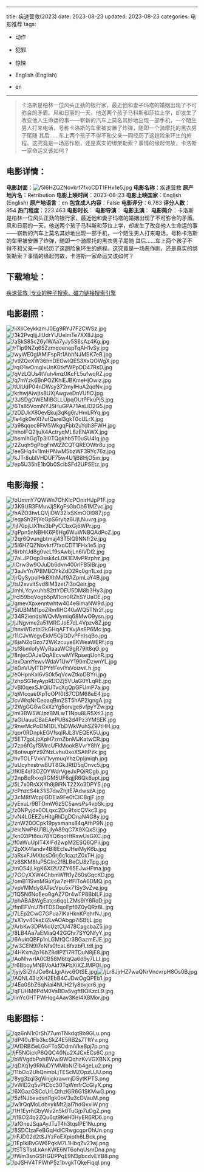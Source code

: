 
---
title: 疾速营救(2023)
date: 2023-08-23
updated: 2023-08-23
categories: 电影推荐
tags:
- 动作
- 犯罪
- 惊悚

- English (English)
- en
---


> 卡洛斯是柏林一位风头正劲的银行家，最近他和妻子玛塔的婚姻出现了不可弥合的矛盾。风和日丽的一天，他送两个孩子马科斯和莎拉上学，却发生了改变他人生命运的事——崭新的汽车上莫名其妙地出现一部手机，一个陌生男人打来电话，号称卡洛斯的车里被安置了炸弹，随即一个骑摩托的黑衣男子尾随 其后……车上两个孩子不得不和父亲一同经历了这趟险象环生的旅程。这究竟是一场恶作剧，还是真实的绑架勒索？事情的缘起何故，卡洛斯一家命运又该如何？

## **电影详情**：

**电影封面**：<img src="https://image.tmdb.org/t/p/w200/5I6HZQZNovkrf7fxoCDT1FHx1e5.jpg" alt="/5I6HZQZNovkrf7fxoCDT1FHx1e5.jpg" title="/5I6HZQZNovkrf7fxoCDT1FHx1e5.jpg">
**电影名称**：疾速营救
**原产地片名**：Retribution
**电影上映时间**：2023-08-23
**电影上映国家**：English (English)
**原产地语言**：en
**包含成人内容**：False
**电影评分**：6.783
**评分人数**：954
**热门程度**：223.463
**电影时长**：
**电影导演**：
**电影主演**：
**电影简介**：卡洛斯是柏林一位风头正劲的银行家，最近他和妻子玛塔的婚姻出现了不可弥合的矛盾。风和日丽的一天，他送两个孩子马科斯和莎拉上学，却发生了改变他人生命运的事——崭新的汽车上莫名其妙地出现一部手机，一个陌生男人打来电话，号称卡洛斯的车里被安置了炸弹，随即一个骑摩托的黑衣男子尾随 其后……车上两个孩子不得不和父亲一同经历了这趟险象环生的旅程。这究竟是一场恶作剧，还是真实的绑架勒索？事情的缘起何故，卡洛斯一家命运又该如何？

## **下载地址**：
[疾速营救 |专业的种子搜索、磁力链接搜索引擎](https://movie.amd794.com:2083/?search=Retribution&ordering=&mode=match_phrase&page_size=10&page=1)
 

## **电影剧照**：
<img src="https://image.tmdb.org/t/p/original/iiXliCeykkzmJ0Eg9RYJ7F2CWSz.jpg" alt="/iiXliCeykkzmJ0Eg9RYJ7F2CWSz.jpg" title="/iiXliCeykkzmJ0Eg9RYJ7F2CWSz.jpg"><img src="https://image.tmdb.org/t/p/original/3k2PvqljjJlUdrYUUeImTe7XX8J.jpg" alt="/3k2PvqljjJlUdrYUUeImTe7XX8J.jpg" title="/3k2PvqljjJlUdrYUUeImTe7XX8J.jpg"><img src="https://image.tmdb.org/t/p/original/aSkS85cZ6ylWAa7yJy5S6sAz4Kg.jpg" alt="/aSkS85cZ6ylWAa7yJy5S6sAz4Kg.jpg" title="/aSkS85cZ6ylWAa7yJy5S6sAz4Kg.jpg"><img src="https://image.tmdb.org/t/p/original/rTIp9NZq65ZzmqoenepTqAH1vSy.jpg" alt="/rTIp9NZq65ZzmqoenepTqAH1vSy.jpg" title="/rTIp9NZq65ZzmqoenepTqAH1vSy.jpg"><img src="https://image.tmdb.org/t/p/original/wyWE0glAMlFspRt1AbhNJMSK7eB.jpg" alt="/wyWE0glAMlFspRt1AbhNJMSK7eB.jpg" title="/wyWE0glAMlFspRt1AbhNJMSK7eB.jpg"><img src="https://image.tmdb.org/t/p/original/v9ZQeXW36hnDEOwlQES3XxQOWgX.jpg" alt="/v9ZQeXW36hnDEOwlQES3XxQOWgX.jpg" title="/v9ZQeXW36hnDEOwlQES3XxQOWgX.jpg"><img src="https://image.tmdb.org/t/p/original/rqO1wOmgIxUnK0tkfWPpDD47RsD.jpg" alt="/rqO1wOmgIxUnK0tkfWPpDD47RsD.jpg" title="/rqO1wOmgIxUnK0tkfWPpDD47RsD.jpg"><img src="https://image.tmdb.org/t/p/original/qVzLQUs4tVuh4mz0KcFL5ufwqRZ.jpg" alt="/qVzLQUs4tVuh4mz0KcFL5ufwqRZ.jpg" title="/qVzLQUs4tVuh4mz0KcFL5ufwqRZ.jpg"><img src="https://image.tmdb.org/t/p/original/q7mYzk6BnPOZKhiEJBKmeHjOwiz.jpg" alt="/q7mYzk6BnPOZKhiEJBKmeHjOwiz.jpg" title="/q7mYzk6BnPOZKhiEJBKmeHjOwiz.jpg"><img src="https://image.tmdb.org/t/p/original/tUlUdP04nDWsy372myIHuA2qdNv.jpg" alt="/tUlUdP04nDWsy372myIHuA2qdNv.jpg" title="/tUlUdP04nDWsy372myIHuA2qdNv.jpg"><img src="https://image.tmdb.org/t/p/original/krhwjAiwjts8UXjAwgveDnVUflO.jpg" alt="/krhwjAiwjts8UXjAwgveDnVUflO.jpg" title="/krhwjAiwjts8UXjAwgveDnVUflO.jpg"><img src="https://image.tmdb.org/t/p/original/3JSDgOWEMlBGLLUpqOUtPFkuPjS.jpg" alt="/3JSDgOWEMlBGLLUpqOUtPFkuPjS.jpg" title="/3JSDgOWEMlBGLLUpqOUtPFkuPjS.jpg"><img src="https://image.tmdb.org/t/p/original/6Ts85VcmNYJSHuGPA71AsLlD2G5.jpg" alt="/6Ts85VcmNYJSHuGPA71AsLlD2G5.jpg" title="/6Ts85VcmNYJSHuGPA71AsLlD2G5.jpg"><img src="https://image.tmdb.org/t/p/original/zDDJkX80evEkuj3qKg6rJHmLRYq.jpg" alt="/zDDJkX80evEkuj3qKg6rJHmLRYq.jpg" title="/zDDJkX80evEkuj3qKg6rJHmLRYq.jpg"><img src="https://image.tmdb.org/t/p/original/le4gk0wXt7ufQsrel3gkT0cULrX.jpg" alt="/le4gk0wXt7ufQsrel3gkT0cULrX.jpg" title="/le4gk0wXt7ufQsrel3gkT0cULrX.jpg"><img src="https://image.tmdb.org/t/p/original/a98qqec9FM5WkgqFbb2uYdh3FWH.jpg" alt="/a98qqec9FM5WkgqFbb2uYdh3FWH.jpg" title="/a98qqec9FM5WkgqFbb2uYdh3FWH.jpg"><img src="https://image.tmdb.org/t/p/original/nholFQ2ljuX4ActryqML8zENAWX.jpg" alt="/nholFQ2ljuX4ActryqML8zENAWX.jpg" title="/nholFQ2ljuX4ActryqML8zENAWX.jpg"><img src="https://image.tmdb.org/t/p/original/bsmIhGgTp3I0TQgkhb5T0uSU4Iq.jpg" alt="/bsmIhGgTp3I0TQgkhb5T0uSU4Iq.jpg" title="/bsmIhGgTp3I0TQgkhb5T0uSU4Iq.jpg"><img src="https://image.tmdb.org/t/p/original/2Zuqh9gPbgFnM2ZCQTQREOWtr8u.jpg" alt="/2Zuqh9gPbgFnM2ZCQTQREOWtr8u.jpg" title="/2Zuqh9gPbgFnM2ZCQTQREOWtr8u.jpg"><img src="https://image.tmdb.org/t/p/original/eeSHq4v1lmHPNwM5bzWF3RYc76z.jpg" alt="/eeSHq4v1lmHPNwM5bzWF3RYc76z.jpg" title="/eeSHq4v1lmHPNwM5bzWF3RYc76z.jpg"><img src="https://image.tmdb.org/t/p/original/kJTr8ublVHDUF75w4U1jB8HjO5m.jpg" alt="/kJTr8ublVHDUF75w4U1jB8HjO5m.jpg" title="/kJTr8ublVHDUF75w4U1jB8HjO5m.jpg"><img src="https://image.tmdb.org/t/p/original/ep5U35hE1bQb0ScibSFd2UPSEtz.jpg" alt="/ep5U35hE1bQb0ScibSFd2UPSEtz.jpg" title="/ep5U35hE1bQb0ScibSFd2UPSEtz.jpg">

## **电影海报**：
<img src="https://image.tmdb.org/t/p/original/oUmmY7QWWn7OhKlcPOnirHJpP1F.jpg" alt="/oUmmY7QWWn7OhKlcPOnirHJpP1F.jpg" title="/oUmmY7QWWn7OhKlcPOnirHJpP1F.jpg"><img src="https://image.tmdb.org/t/p/original/3K9UR3FMuvJjSKgFsGbOb61MZvc.jpg" alt="/3K9UR3FMuvJjSKgFsGbOb61MZvc.jpg" title="/3K9UR3FMuvJjSKgFsGbOb61MZvc.jpg"><img src="https://image.tmdb.org/t/p/original/hAZO3hvLQVjIDW32lxSKmOOl987.jpg" alt="/hAZO3hvLQVjIDW32lxSKmOOl987.jpg" title="/hAZO3hvLQVjIDW32lxSKmOOl987.jpg"><img src="https://image.tmdb.org/t/p/original/eqaSh2PjYcGpS6rybz6UjLNuvrg.jpg" alt="/eqaSh2PjYcGpS6rybz6UjLNuvrg.jpg" title="/eqaSh2PjYcGpS6rybz6UjLNuvrg.jpg"><img src="https://image.tmdb.org/t/p/original/ljl70pjLIX1hx3bPyCCbxGj6WPr.jpg" alt="/ljl70pjLIX1hx3bPyCCbxGj6WPr.jpg" title="/ljl70pjLIX1hx3bPyCCbxGj6WPr.jpg"><img src="https://image.tmdb.org/t/p/original/gPpn5nNBHK6P6Hg6WuWNBQAdPoZ.jpg" alt="/gPpn5nNBHK6P6Hg6WuWNBQAdPoZ.jpg" title="/gPpn5nNBHK6P6Hg6WuWNBQAdPoZ.jpg"><img src="https://image.tmdb.org/t/p/original/2qr6Qvungbtmaj43T5lQ9NNfr2e.jpg" alt="/2qr6Qvungbtmaj43T5lQ9NNfr2e.jpg" title="/2qr6Qvungbtmaj43T5lQ9NNfr2e.jpg"><img src="https://image.tmdb.org/t/p/original/5I6HZQZNovkrf7fxoCDT1FHx1e5.jpg" alt="/5I6HZQZNovkrf7fxoCDT1FHx1e5.jpg" title="/5I6HZQZNovkrf7fxoCDT1FHx1e5.jpg"><img src="https://image.tmdb.org/t/p/original/6rbhUd8g0vcLf9sAwbjLn6lVDl2.jpg" alt="/6rbhUd8g0vcLf9sAwbjLn6lVDl2.jpg" title="/6rbhUd8g0vcLf9sAwbjLn6lVDl2.jpg"><img src="https://image.tmdb.org/t/p/original/7aLJPDqp3ssk4cL0K1EMvPRzphz.jpg" alt="/7aLJPDqp3ssk4cL0K1EMvPRzphz.jpg" title="/7aLJPDqp3ssk4cL0K1EMvPRzphz.jpg"><img src="https://image.tmdb.org/t/p/original/iCrw3w9OJuDb6dvn400rlFB5IBr.jpg" alt="/iCrw3w9OJuDb6dvn400rlFB5IBr.jpg" title="/iCrw3w9OJuDb6dvn400rlFB5IBr.jpg"><img src="https://image.tmdb.org/t/p/original/3aJvYn7PBMBOYkZdD2Rc0gn1Lxd.jpg" alt="/3aJvYn7PBMBOYkZdD2Rc0gn1Lxd.jpg" title="/3aJvYn7PBMBOYkZdD2Rc0gn1Lxd.jpg"><img src="https://image.tmdb.org/t/p/original/jrQySypolHkBXhMJf9AZpmLaY4B.jpg" alt="/jrQySypolHkBXhMJf9AZpmLaY4B.jpg" title="/jrQySypolHkBXhMJf9AZpmLaY4B.jpg"><img src="https://image.tmdb.org/t/p/original/tsI2xvvitSvd8lM3zet7l3oQeir.jpg" alt="/tsI2xvvitSvd8lM3zet7l3oQeir.jpg" title="/tsI2xvvitSvd8lM3zet7l3oQeir.jpg"><img src="https://image.tmdb.org/t/p/original/mhLYcyxuhb82ttYDEU5DM8b3Hy3.jpg" alt="/mhLYcyxuhb82ttYDEU5DM8b3Hy3.jpg" title="/mhLYcyxuhb82ttYDEU5DM8b3Hy3.jpg"><img src="https://image.tmdb.org/t/p/original/rcI59bqVogb5pM1cn0RZhSYUaOE.jpg" alt="/rcI59bqVogb5pM1cn0RZhSYUaOE.jpg" title="/rcI59bqVogb5pM1cn0RZhSYUaOE.jpg"><img src="https://image.tmdb.org/t/p/original/gmevXpxenntwhtw404e8imaNW9d.jpg" alt="/gmevXpxenntwhtw404e8imaNW9d.jpg" title="/gmevXpxenntwhtw404e8imaNW9d.jpg"><img src="https://image.tmdb.org/t/p/original/5tUBMM1poZRmflHC40aWQ5TNr2f.jpg" alt="/5tUBMM1poZRmflHC40aWQ5TNr2f.jpg" title="/5tUBMM1poZRmflHC40aWQ5TNr2f.jpg"><img src="https://image.tmdb.org/t/p/original/34R2iendsiWQvMymiq68MwO9ysn.jpg" alt="/34R2iendsiWQvMymiq68MwO9ysn.jpg" title="/34R2iendsiWQvMymiq68MwO9ysn.jpg"><img src="https://image.tmdb.org/t/p/original/jJNgvme2a51MRCJoE7dL4Vpzv8Z.jpg" alt="/jJNgvme2a51MRCJoE7dL4Vpzv8Z.jpg" title="/jJNgvme2a51MRCJoE7dL4Vpzv8Z.jpg"><img src="https://image.tmdb.org/t/p/original/hnvWDzthl2kGHqAFTKvjAs8P6Mc.jpg" alt="/hnvWDzthl2kGHqAFTKvjAs8P6Mc.jpg" title="/hnvWDzthl2kGHqAFTKvjAs8P6Mc.jpg"><img src="https://image.tmdb.org/t/p/original/11CJvWcgvEkM5CjiGDvPFnIsqBo.jpg" alt="/11CJvWcgvEkM5CjiGDvPFnIsqBo.jpg" title="/11CJvWcgvEkM5CjiGDvPFnIsqBo.jpg"><img src="https://image.tmdb.org/t/p/original/6jaN2qGzo72WKzcuye8KWeaWERf.jpg" alt="/6jaN2qGzo72WKzcuye8KWeaWERf.jpg" title="/6jaN2qGzo72WKzcuye8KWeaWERf.jpg"><img src="https://image.tmdb.org/t/p/original/sf8bmlofyWyRaaaWC9gR79It8qO.jpg" alt="/sf8bmlofyWyRaaaWC9gR79It8qO.jpg" title="/sf8bmlofyWyRaaaWC9gR79It8qO.jpg"><img src="https://image.tmdb.org/t/p/original/8njecDAJeOqAEcvwMYRpseqUohR.jpg" alt="/8njecDAJeOqAEcvwMYRpseqUohR.jpg" title="/8njecDAJeOqAEcvwMYRpseqUohR.jpg"><img src="https://image.tmdb.org/t/p/original/exDamYewvWdaV1UwY190mDzwnYL.jpg" alt="/exDamYewvWdaV1UwY190mDzwnYL.jpg" title="/exDamYewvWdaV1UwY190mDzwnYL.jpg"><img src="https://image.tmdb.org/t/p/original/eDnVUyITDPYtfFeviYsVoizviLh.jpg" alt="/eDnVUyITDPYtfFeviYsVoizviLh.jpg" title="/eDnVUyITDPYtfFeviYsVoizviLh.jpg"><img src="https://image.tmdb.org/t/p/original/e0HpnKxi6vS0k5qVcwZtkoDBYri.jpg" alt="/e0HpnKxi6vS0k5qVcwZtkoDBYri.jpg" title="/e0HpnKxi6vS0k5qVcwZtkoDBYri.jpg"><img src="https://image.tmdb.org/t/p/original/zhpSG1eyAypRDOZj5VUaG0YLqRE.jpg" alt="/zhpSG1eyAypRDOZj5VUaG0YLqRE.jpg" title="/zhpSG1eyAypRDOZj5VUaG0YLqRE.jpg"><img src="https://image.tmdb.org/t/p/original/vBl0qexSJrQiUTvcXgQpGFUmP7a.jpg" alt="/vBl0qexSJrQiUTvcXgQpGFUmP7a.jpg" title="/vBl0qexSJrQiUTvcXgQpGFUmP7a.jpg"><img src="https://image.tmdb.org/t/p/original/qWIcqaeIXpToOPf0tS7CDM68eE4.jpg" alt="/qWIcqaeIXpToOPf0tS7CDM68eE4.jpg" title="/qWIcqaeIXpToOPf0tS7CDM68eE4.jpg"><img src="https://image.tmdb.org/t/p/original/cvWrqNrCeoaqBm2ST5hAP2igngA.jpg" alt="/cvWrqNrCeoaqBm2ST5hAP2igngA.jpg" title="/cvWrqNrCeoaqBm2ST5hAP2igngA.jpg"><img src="https://image.tmdb.org/t/p/original/2WgGG0wCxXzYg5orvge6vfpyYZw.jpg" alt="/2WgGG0wCxXzYg5orvge6vfpyYZw.jpg" title="/2WgGG0wCxXzYg5orvge6vfpyYZw.jpg"><img src="https://image.tmdb.org/t/p/original/mi3BW5WJpzBMLwT1Npu8LR5Xtl3.jpg" alt="/mi3BW5WJpzBMLwT1Npu8LR5Xtl3.jpg" title="/mi3BW5WJpzBMLwT1Npu8LR5Xtl3.jpg"><img src="https://image.tmdb.org/t/p/original/aGUauuCBaEAePUBs2d4Pz3YMSEK.jpg" alt="/aGUauuCBaEAePUBs2d4Pz3YMSEK.jpg" title="/aGUauuCBaEAePUBs2d4Pz3YMSEK.jpg"><img src="https://image.tmdb.org/t/p/original/9nwMcPoOM1DLYbDWkWuhSZ97tHH.jpg" alt="/9nwMcPoOM1DLYbDWkWuhSZ97tHH.jpg" title="/9nwMcPoOM1DLYbDWkWuhSZ97tHH.jpg"><img src="https://image.tmdb.org/t/p/original/qor0RDnpkEGVfsqlRJL3VEQEK5U.jpg" alt="/qor0RDnpkEGVfsqlRJL3VEQEK5U.jpg" title="/qor0RDnpkEGVfsqlRJL3VEQEK5U.jpg"><img src="https://image.tmdb.org/t/p/original/5ET7goLjbXpH7zrnZbnMJKatwCR.jpg" alt="/5ET7goLjbXpH7zrnZbnMJKatwCR.jpg" title="/5ET7goLjbXpH7zrnZbnMJKatwCR.jpg"><img src="https://image.tmdb.org/t/p/original/7zp6fGyfSMrcUFkMookBVvrY8hY.jpg" alt="/7zp6fGyfSMrcUFkMookBVvrY8hY.jpg" title="/7zp6fGyfSMrcUFkMookBVvrY8hY.jpg"><img src="https://image.tmdb.org/t/p/original/8otwupYz9ZNzLvhu0xoXSAltPzk.jpg" alt="/8otwupYz9ZNzLvhu0xoXSAltPzk.jpg" title="/8otwupYz9ZNzLvhu0xoXSAltPzk.jpg"><img src="https://image.tmdb.org/t/p/original/hvTOLFVxkV1vymuqYhzOpIjmiqh.jpg" alt="/hvTOLFVxkV1vymuqYhzOpIjmiqh.jpg" title="/hvTOLFVxkV1vymuqYhzOpIjmiqh.jpg"><img src="https://image.tmdb.org/t/p/original/uUcyhxstrwBUT8GkJRtD5qOnvc5.jpg" alt="/uUcyhxstrwBUT8GkJRtD5qOnvc5.jpg" title="/uUcyhxstrwBUT8GkJRtD5qOnvc5.jpg"><img src="https://image.tmdb.org/t/p/original/fKlE4sf3OZOYWdrVgeJxPQiRCgb.jpg" alt="/fKlE4sf3OZOYWdrVgeJxPQiRCgb.jpg" title="/fKlE4sf3OZOYWdrVgeJxPQiRCgb.jpg"><img src="https://image.tmdb.org/t/p/original/2npBqRxxqRGM5UF6qjjR6Qk6upt.jpg" alt="/2npBqRxxqRGM5UF6qjjR6Qk6upt.jpg" title="/2npBqRxxqRGM5UF6qjjR6Qk6upt.jpg"><img src="https://image.tmdb.org/t/p/original/5L7x0RsXXYh9j9iRNT22Xo3DPYS.jpg" alt="/5L7x0RsXXYh9j9iRNT22Xo3DPYS.jpg" title="/5L7x0RsXXYh9j9iRNT22Xo3DPYS.jpg"><img src="https://image.tmdb.org/t/p/original/cPnzcS4k31iS7dwZhjtE7AdwszA.jpg" alt="/cPnzcS4k31iS7dwZhjtE7AdwszA.jpg" title="/cPnzcS4k31iS7dwZhjtE7AdwszA.jpg"><img src="https://image.tmdb.org/t/p/original/3cM8fWcpjlGDEia9Fe0tCICBgjF.jpg" alt="/3cM8fWcpjlGDEia9Fe0tCICBgjF.jpg" title="/3cM8fWcpjlGDEia9Fe0tCICBgjF.jpg"><img src="https://image.tmdb.org/t/p/original/yExuLr9BTOmW6zSC5awsPs4vpSk.jpg" alt="/yExuLr9BTOmW6zSC5awsPs4vpSk.jpg" title="/yExuLr9BTOmW6zSC5awsPs4vpSk.jpg"><img src="https://image.tmdb.org/t/p/original/z0NPyjdx0OLqxc2Do9fxicQVkc3.jpg" alt="/z0NPyjdx0OLqxc2Do9fxicQVkc3.jpg" title="/z0NPyjdx0OLqxc2Do9fxicQVkc3.jpg"><img src="https://image.tmdb.org/t/p/original/vN4LGEEZuHitgRIiDgDOnaN4G8y.jpg" alt="/vN4LGEEZuHitgRIiDgDOnaN4G8y.jpg" title="/vN4LGEEZuHitgRIiDgDOnaN4G8y.jpg"><img src="https://image.tmdb.org/t/p/original/znW20OCpk19pyxmans84qAfhP9N.jpg" alt="/znW20OCpk19pyxmans84qAfhP9N.jpg" title="/znW20OCpk19pyxmans84qAfhP9N.jpg"><img src="https://image.tmdb.org/t/p/original/eicNwP6U1BLjlyA89qC7X9XQxSi.jpg" alt="/eicNwP6U1BLjlyA89qC7X9XQxSi.jpg" title="/eicNwP6U1BLjlyA89qC7X9XQxSi.jpg"><img src="https://image.tmdb.org/t/p/original/kn02iPt8ou78YQ6qoHtRswUsGXC.jpg" alt="/kn02iPt8ou78YQ6qoHtRswUsGXC.jpg" title="/kn02iPt8ou78YQ6qoHtRswUsGXC.jpg"><img src="https://image.tmdb.org/t/p/original/f0aWuUpIT4XIFd2wpM2ESQ6QPii.jpg" alt="/f0aWuUpIT4XIFd2wpM2ESQ6QPii.jpg" title="/f0aWuUpIT4XIFd2wpM2ESQ6QPii.jpg"><img src="https://image.tmdb.org/t/p/original/2pXX4fandv4Bl8EcIeJHeiMyK6b.jpg" alt="/2pXX4fandv4Bl8EcIeJHeiMyK6b.jpg" title="/2pXX4fandv4Bl8EcIeJHeiMyK6b.jpg"><img src="https://image.tmdb.org/t/p/original/aRsxFJMXtcsD6rj6c1caztZ0xTH.jpg" alt="/aRsxFJMXtcsD6rj6c1caztZ0xTH.jpg" title="/aRsxFJMXtcsD6rj6c1caztZ0xTH.jpg"><img src="https://image.tmdb.org/t/p/original/z6SKM8IuP5GIrc2fBLBeCU8zTpg.jpg" alt="/z6SKM8IuP5GIrc2fBLBeCU8zTpg.jpg" title="/z6SKM8IuP5GIrc2fBLBeCU8zTpg.jpg"><img src="https://image.tmdb.org/t/p/original/mO54jLkgK6XI2U2ZY65EJwHFtna.jpg" alt="/mO54jLkgK6XI2U2ZY65EJwHFtna.jpg" title="/mO54jLkgK6XI2U2ZY65EJwHFtna.jpg"><img src="https://image.tmdb.org/t/p/original/7GCyXXW4ChbmWfft1yZ60sGqcKD.jpg" alt="/7GCyXXW4ChbmWfft1yZ60sGqcKD.jpg" title="/7GCyXXW4ChbmWfft1yZ60sGqcKD.jpg"><img src="https://image.tmdb.org/t/p/original/omB11SvnMGuYjw7zHfFlToA6DMQ.jpg" alt="/omB11SvnMGuYjw7zHfFlToA6DMQ.jpg" title="/omB11SvnMGuYjw7zHfFlToA6DMQ.jpg"><img src="https://image.tmdb.org/t/p/original/vpVMMdy8ATscVpu5x71Sy3vZve.jpg" alt="/vpVMMdy8ATscVpu5x71Sy3vZve.jpg" title="/vpVMMdy8ATscVpu5x71Sy3vZve.jpg"><img src="https://image.tmdb.org/t/p/original/1QSN6NoEeo0gAZ7Or4wTP8BbILF.jpg" alt="/1QSN6NoEeo0gAZ7Or4wTP8BbILF.jpg" title="/1QSN6NoEeo0gAZ7Or4wTP8BbILF.jpg"><img src="https://image.tmdb.org/t/p/original/phABA8WgEatcs6qqLZMs9iY6RdD.jpg" alt="/phABA8WgEatcs6qqLZMs9iY6RdD.jpg" title="/phABA8WgEatcs6qqLZMs9iY6RdD.jpg"><img src="https://image.tmdb.org/t/p/original/fmEFVnU7HTDSDqoEpf6Z0yQRz8L.jpg" alt="/fmEFVnU7HTDSDqoEpf6Z0yQRz8L.jpg" title="/fmEFVnU7HTDSDqoEpf6Z0yQRz8L.jpg"><img src="https://image.tmdb.org/t/p/original/7LEp2CwC7GPua7lKaHknKPqhrNJ.jpg" alt="/7LEp2CwC7GPua7lKaHknKPqhrNJ.jpg" title="/7LEp2CwC7GPua7lKaHknKPqhrNJ.jpg"><img src="https://image.tmdb.org/t/p/original/sX1yv40ksEi2LvAOAbgp7iSBtjL.jpg" alt="/sX1yv40ksEi2LvAOAbgp7iSBtjL.jpg" title="/sX1yv40ksEi2LvAOAbgp7iSBtjL.jpg"><img src="https://image.tmdb.org/t/p/original/ArbKw3DPMicUztCU478CagcbaZ5.jpg" alt="/ArbKw3DPMicUztCU478CagcbaZ5.jpg" title="/ArbKw3DPMicUztCU478CagcbaZ5.jpg"><img src="https://image.tmdb.org/t/p/original/8LB4Aa7aEMiaQ42GGhr7SYQNfyY.jpg" alt="/8LB4Aa7aEMiaQ42GGhr7SYQNfyY.jpg" title="/8LB4Aa7aEMiaQ42GGhr7SYQNfyY.jpg"><img src="https://image.tmdb.org/t/p/original/6AuktQBFp1nLGMtQCr3BGazmEJE.jpg" alt="/6AuktQBFp1nLGMtQCr3BGazmEJE.jpg" title="/6AuktQBFp1nLGMtQCr3BGazmEJE.jpg"><img src="https://image.tmdb.org/t/p/original/w3CEN9I7eNfs0fcaL6fxzbFLtdI.jpg" alt="/w3CEN9I7eNfs0fcaL6fxzbFLtdI.jpg" title="/w3CEN9I7eNfs0fcaL6fxzbFLtdI.jpg"><img src="https://image.tmdb.org/t/p/original/4HKxm2p16bZ8dIPZ17RTDuN8jE8.jpg" alt="/4HKxm2p16bZ8dIPZ17RTDuN8jE8.jpg" title="/4HKxm2p16bZ8dIPZ17RTDuN8jE8.jpg"><img src="https://image.tmdb.org/t/p/original/AoNhwrIA0CB58M6tqQa6d9y7LLI.jpg" alt="/AoNhwrIA0CB58M6tqQa6d9y7LLI.jpg" title="/AoNhwrIA0CB58M6tqQa6d9y7LLI.jpg"><img src="https://image.tmdb.org/t/p/original/r6BboyMNBVoAkf7APbXiXZJMPOI.jpg" alt="/r6BboyMNBVoAkf7APbXiXZJMPOI.jpg" title="/r6BboyMNBVoAkf7APbXiXZJMPOI.jpg"><img src="https://image.tmdb.org/t/p/original/jyiySiZhlJCe6nLlgrAivc6OtSE.jpg" alt="/jyiySiZhlJCe6nLlgrAivc6OtSE.jpg" title="/jyiySiZhlJCe6nLlgrAivc6OtSE.jpg"><img src="https://image.tmdb.org/t/p/original/jLr8JjrHZ7waQNrVncvrpH8Os0B.jpg" alt="/jLr8JjrHZ7waQNrVncvrpH8Os0B.jpg" title="/jLr8JjrHZ7waQNrVncvrpH8Os0B.jpg"><img src="https://image.tmdb.org/t/p/original/AQNL43izXH2EbB4CJDwOgQPEb1.jpg" alt="/AQNL43izXH2EbB4CJDwOgQPEb1.jpg" title="/AQNL43izXH2EbB4CJDwOgQPEb1.jpg"><img src="https://image.tmdb.org/t/p/original/4Ea0SbZ6qNiai4NUH21y8bvjcr6.jpg" alt="/4Ea0SbZ6qNiai4NUH21y8bvjcr6.jpg" title="/4Ea0SbZ6qNiai4NUH21y8bvjcr6.jpg"><img src="https://image.tmdb.org/t/p/original/qFUHM6PdM0VsBDa5vgftBOKzcL9.jpg" alt="/qFUHM6PdM0VsBDa5vgftBOKzcL9.jpg" title="/qFUHM6PdM0VsBDa5vgftBOKzcL9.jpg"><img src="https://image.tmdb.org/t/p/original/linYc0HTPWHqg4Aav3KeI4X8Mor.jpg" alt="/linYc0HTPWHqg4Aav3KeI4X8Mor.jpg" title="/linYc0HTPWHqg4Aav3KeI4X8Mor.jpg">

## **电影图标**：
<img src="https://image.tmdb.org/t/p/original/qz6nN1r0rSh77umTNkdqtRb9GLu.png" alt="/qz6nN1r0rSh77umTNkdqtRb9GLu.png" title="/qz6nN1r0rSh77umTNkdqtRb9GLu.png"><img src="https://image.tmdb.org/t/p/original/dP40u1Fb3kcSkZ4E5RB2s7TftYv.png" alt="/dP40u1Fb3kcSkZ4E5RB2s7TftYv.png" title="/dP40u1Fb3kcSkZ4E5RB2s7TftYv.png"><img src="https://image.tmdb.org/t/p/original/AfDRBi5eLGoFToSOdmiVke8pj7p.png" alt="/AfDRBi5eLGoFToSOdmiVke8pj7p.png" title="/AfDRBi5eLGoFToSOdmiVke8pj7p.png"><img src="https://image.tmdb.org/t/p/original/jF5NGickP6QQC40Nu2XJCxECs6C.png" alt="/jF5NGickP6QQC40Nu2XJCxECs6C.png" title="/jF5NGickP6QQC40Nu2XJCxECs6C.png"><img src="https://image.tmdb.org/t/p/original/bWVgdbPohBWwi9WQqhzKvVGXBNX.png" alt="/bWVgdbPohBWwi9WQqhzKvVGXBNX.png" title="/bWVgdbPohBWwi9WQqhzKvVGXBNX.png"><img src="https://image.tmdb.org/t/p/original/qDXq1y9RNuDYMMIbNIZlb4geLu2.png" alt="/qDXq1y9RNuDYMMIbNIZlb4geLu2.png" title="/qDXq1y9RNuDYMMIbNIZlb4geLu2.png"><img src="https://image.tmdb.org/t/p/original/11bOo2UhQnmbLjTEScMZOpzUJU.png" alt="/11bOo2UhQnmbLjTEScMZOpzUJU.png" title="/11bOo2UhQnmbLjTEScMZOpzUJU.png"><img src="https://image.tmdb.org/t/p/original/8yg3zqI3gWnjgkrawmjDSytKPTS.png" alt="/8yg3zqI3gWnjgkrawmjDSytKPTS.png" title="/8yg3zqI3gWnjgkrawmjDSytKPTS.png"><img src="https://image.tmdb.org/t/p/original/vWiD2q5vPtCbc30TqWmfrCcGlyX.png" alt="/vWiD2q5vPtCbc30TqWmfrCcGlyX.png" title="/vWiD2q5vPtCbc30TqWmfrCcGlyX.png"><img src="https://image.tmdb.org/t/p/original/6XGazGSCcUrLQthzlGR6G1SKMwG.png" alt="/6XGazGSCcUrLQthzlGR6G1SKMwG.png" title="/6XGazGSCcUrLQthzlGR6G1SKMwG.png"><img src="https://image.tmdb.org/t/p/original/5zfNJbxvqsnl1gk0oV3u3cDVauM.png" alt="/5zfNJbxvqsnl1gk0oV3u3cDVauM.png" title="/5zfNJbxvqsnl1gk0oV3u3cDVauM.png"><img src="https://image.tmdb.org/t/p/original/w1rQqMoLdbvykMt2jaI7hdQxxiW.png" alt="/w1rQqMoLdbvykMt2jaI7hdQxxiW.png" title="/w1rQqMoLdbvykMt2jaI7hdQxxiW.png"><img src="https://image.tmdb.org/t/p/original/1H1EyrhGbyWv2n5k0TuGjp7uDgZ.png" alt="/1H1EyrhGbyWv2n5k0TuGjp7uDgZ.png" title="/1H1EyrhGbyWv2n5k0TuGjp7uDgZ.png"><img src="https://image.tmdb.org/t/p/original/t1BO24q2ZQu6qt9KeH0HyER6RD6.png" alt="/t1BO24q2ZQu6qt9KeH0HyER6RD6.png" title="/t1BO24q2ZQu6qt9KeH0HyER6RD6.png"><img src="https://image.tmdb.org/t/p/original/afOneJSqaAyJTuT4h3tqslPE1Nu.png" alt="/afOneJSqaAyJTuT4h3tqslPE1Nu.png" title="/afOneJSqaAyJTuT4h3tqslPE1Nu.png"><img src="https://image.tmdb.org/t/p/original/8SDCIzaFeBGqHdlCRwgcqprOhUn.png" alt="/8SDCIzaFeBGqHdlCRwgcqprOhUn.png" title="/8SDCIzaFeBGqHdlCRwgcqprOhUn.png"><img src="https://image.tmdb.org/t/p/original/rFJD02d2tSJYzFoEXpipth6LBck.png" alt="/rFJD02d2tSJYzFoEXpipth6LBck.png" title="/rFJD02d2tSJYzFoEXpipth6LBck.png"><img src="https://image.tmdb.org/t/p/original/1EpIkiBvGW6PqkM7L1HbqZv21wj.png" alt="/1EpIkiBvGW6PqkM7L1HbqZv21wj.png" title="/1EpIkiBvGW6PqkM7L1HbqZv21wj.png"><img src="https://image.tmdb.org/t/p/original/tSTSTssLkAnKWE6NT6ohqUsmDna.png" alt="/tSTSTssLkAnKWE6NT6ohqUsmDna.png" title="/tSTSTssLkAnKWE6NT6ohqUsmDna.png"><img src="https://image.tmdb.org/t/p/original/fWm3snGSHGDPPqE9N3pbcdvEYB8.png" alt="/fWm3snGSHGDPPqE9N3pbcdvEYB8.png" title="/fWm3snGSHGDPPqE9N3pbcdvEYB8.png"><img src="https://image.tmdb.org/t/p/original/pJSHV4TPWhP5z1bvgkTQkeFiqql.png" alt="/pJSHV4TPWhP5z1bvgkTQkeFiqql.png" title="/pJSHV4TPWhP5z1bvgkTQkeFiqql.png">
